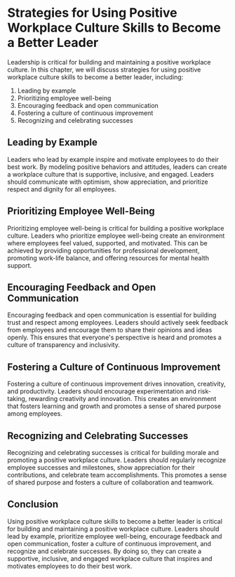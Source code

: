 Strategies for Using Positive Workplace Culture Skills to Become a Better Leader
=====================================================================================================================================================

Leadership is critical for building and maintaining a positive workplace culture. In this chapter, we will discuss strategies for using positive workplace culture skills to become a better leader, including:

1. Leading by example
2. Prioritizing employee well-being
3. Encouraging feedback and open communication
4. Fostering a culture of continuous improvement
5. Recognizing and celebrating successes

Leading by Example
------------------

Leaders who lead by example inspire and motivate employees to do their best work. By modeling positive behaviors and attitudes, leaders can create a workplace culture that is supportive, inclusive, and engaged. Leaders should communicate with optimism, show appreciation, and prioritize respect and dignity for all employees.

Prioritizing Employee Well-Being
--------------------------------

Prioritizing employee well-being is critical for building a positive workplace culture. Leaders who prioritize employee well-being create an environment where employees feel valued, supported, and motivated. This can be achieved by providing opportunities for professional development, promoting work-life balance, and offering resources for mental health support.

Encouraging Feedback and Open Communication
-------------------------------------------

Encouraging feedback and open communication is essential for building trust and respect among employees. Leaders should actively seek feedback from employees and encourage them to share their opinions and ideas openly. This ensures that everyone's perspective is heard and promotes a culture of transparency and inclusivity.

Fostering a Culture of Continuous Improvement
---------------------------------------------

Fostering a culture of continuous improvement drives innovation, creativity, and productivity. Leaders should encourage experimentation and risk-taking, rewarding creativity and innovation. This creates an environment that fosters learning and growth and promotes a sense of shared purpose among employees.

Recognizing and Celebrating Successes
-------------------------------------

Recognizing and celebrating successes is critical for building morale and promoting a positive workplace culture. Leaders should regularly recognize employee successes and milestones, show appreciation for their contributions, and celebrate team accomplishments. This promotes a sense of shared purpose and fosters a culture of collaboration and teamwork.

Conclusion
----------

Using positive workplace culture skills to become a better leader is critical for building and maintaining a positive workplace culture. Leaders should lead by example, prioritize employee well-being, encourage feedback and open communication, foster a culture of continuous improvement, and recognize and celebrate successes. By doing so, they can create a supportive, inclusive, and engaged workplace culture that inspires and motivates employees to do their best work.

